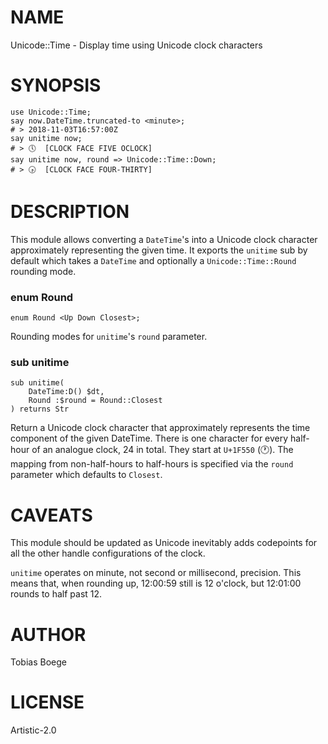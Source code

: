 NAME
====

Unicode::Time - Display time using Unicode clock characters

SYNOPSIS
========

    use Unicode::Time;
    say now.DateTime.truncated-to <minute>;
    # > 2018-11-03T16:57:00Z
    say unitime now;
    # > 🕔  [CLOCK FACE FIVE OCLOCK]
    say unitime now, round => Unicode::Time::Down;
    # > 🕟  [CLOCK FACE FOUR-THIRTY]

DESCRIPTION
===========

This module allows converting a `DateTime`'s into a Unicode clock character approximately representing the given time. It exports the `unitime` sub by default which takes a `DateTime` and optionally a `Unicode::Time::Round` rounding mode.

### enum Round

```perl6
enum Round <Up Down Closest>;
```

Rounding modes for `unitime`'s `round` parameter.

### sub unitime

```perl6
sub unitime(
    DateTime:D() $dt,
    Round :$round = Round::Closest
) returns Str
```

Return a Unicode clock character that approximately represents the time component of the given DateTime. There is one character for every half-hour of an analogue clock, 24 in total. They start at `U+1F550` (&#x1F550;). The mapping from non-half-hours to half-hours is specified via the `round` parameter which defaults to `Closest`.

CAVEATS
=======

This module should be updated as Unicode inevitably adds codepoints for all the other handle configurations of the clock.

`unitime` operates on minute, not second or millisecond, precision. This means that, when rounding up, 12:00:59 still is 12 o'clock, but 12:01:00 rounds to half past 12.

AUTHOR
======

Tobias Boege

LICENSE
=======

Artistic-2.0

